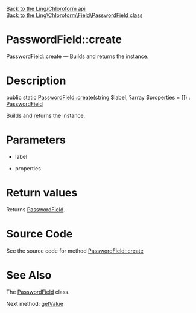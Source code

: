 [Back to the Ling/Chloroform api](https://github.com/lingtalfi/Chloroform/blob/master/doc/api/Ling/Chloroform.md)<br>
[Back to the Ling\Chloroform\Field\PasswordField class](https://github.com/lingtalfi/Chloroform/blob/master/doc/api/Ling/Chloroform/Field/PasswordField.md)


PasswordField::create
================



PasswordField::create — Builds and returns the instance.




Description
================


public static [PasswordField::create](https://github.com/lingtalfi/Chloroform/blob/master/doc/api/Ling/Chloroform/Field/PasswordField/create.md)(string $label, ?array $properties = []) : [PasswordField](https://github.com/lingtalfi/Chloroform/blob/master/doc/api/Ling/Chloroform/Field/PasswordField.md)




Builds and returns the instance.




Parameters
================


- label

    

- properties

    


Return values
================

Returns [PasswordField](https://github.com/lingtalfi/Chloroform/blob/master/doc/api/Ling/Chloroform/Field/PasswordField.md).








Source Code
===========
See the source code for method [PasswordField::create](https://github.com/lingtalfi/Chloroform/blob/master/Field/PasswordField.php#L31-L35)


See Also
================

The [PasswordField](https://github.com/lingtalfi/Chloroform/blob/master/doc/api/Ling/Chloroform/Field/PasswordField.md) class.

Next method: [getValue](https://github.com/lingtalfi/Chloroform/blob/master/doc/api/Ling/Chloroform/Field/PasswordField/getValue.md)<br>

